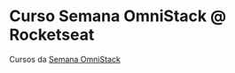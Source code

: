 # Curso Semana OmniStack @ Rocketseat
Cursos da [Semana OmniStack](https://rocketseat.com.br/week-7/inscricao)
